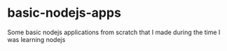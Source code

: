 # basic-nodejs-apps
Some basic nodejs applications from scratch that I made during the time I was learning nodejs

